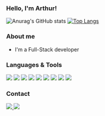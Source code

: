 ### Hello, I'm Arthur!
![Anurag's GitHub stats](https://github-readme-stats.vercel.app/api?username=ArthurCarvalhoS&show_icons=true&theme=radical) [![Top Langs](https://github-readme-stats.vercel.app/api/top-langs/?username=ArthurCarvalhoS&layout=compact)](https://github.com/ArthurCarvalhoS/github-readme-stats)  



### About me
 - I'm a Full-Stack developer

 
### Languages & Tools
  <img src= "https://img.shields.io/badge/JavaScript-323330?style=for-the-badge&logo=javascript&logoColor=F7DF1E"> <img src= "https://img.shields.io/badge/Python-FFD43B?style=for-the-badge&logo=python&logoColor=blue"> <img src= "https://img.shields.io/badge/VSCode-0078D4?style=for-the-badge&logo=visual%20studio%20code&logoColor=white"> <img src= "https://img.shields.io/badge/React-20232A?style=for-the-badge&logo=react&logoColor=61DAFB"> <img src= "https://img.shields.io/badge/MySQL-005C84?style=for-the-badge&logo=mysql&logoColor=white"> <img src= "https://img.shields.io/badge/HTML5-E34F26?style=for-the-badge&logo=html5&logoColor=white"> <img src= "https://img.shields.io/badge/Docker-2CA5E0?style=for-the-badge&logo=docker&logoColor=white"> <img src= "https://img.shields.io/badge/Node.js-339933?style=for-the-badge&logo=nodedotjs&logoColor=white"> <img src= "https://img.shields.io/badge/TypeScript-007ACC?style=for-the-badge&logo=typescript&logoColor=white">
  

### Contact
<a href="https://www.linkedin.com/in/-arthurcarvalho-/">
  <img src= "https://img.shields.io/badge/LinkedIn-0077B5?style=for-the-badge&logo=linkedin&logoColor=white">
</a>
<a href="mailto:arthurcrsouto@gmail.com">
  <img src= "https://img.shields.io/badge/Gmail-D14836?style=for-the-badge&logo=gmail&logoColor=white">
</a>



	

<!--
  <img src= "">
![Anurag's GitHub stats](https://github-readme-stats.vercel.app/api?username=ArthurCarvalhoS&show_icons=true)




<a href="">user@example.com</a>

### FrameWorks
  





**ArthurCarvalhoS/ArthurCarvalhoS** is a ✨ _special_ ✨ repository because its `README.md` (this file) appears on your GitHub profile.

Here are some ideas to get you started:

- 🔭 I’m currently working on ...
- 🌱 I’m currently learning ...
- 👯 I’m looking to collaborate on ...
- 🤔 I’m looking for help with ...
- 💬 Ask me about ...
- 📫 How to reach me: ...
- 😄 Pronouns: ...
- ⚡ Fun fact: ...
-->
